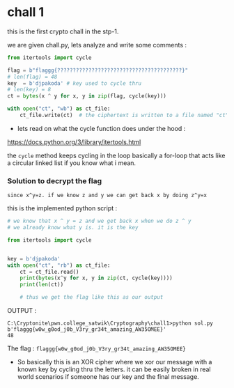 # chall 1

this is the first crypto chall in the stp-1.

we are given chall.py, lets analyze and write some comments : 

```py
from itertools import cycle

flag = b"flaggg{????????????????????????????????????????}" 
# len(flag) = 48
key  = b'djpakoda' # key used to cycle thru
# len(key) = 8
ct = bytes(x ^ y for x, y in zip(flag, cycle(key)))

with open("ct", "wb") as ct_file:
    ct_file.write(ct)  # the ciphertext is written to a file named "ct"

```

- lets read on what the cycle function does under the hood : 

https://docs.python.org/3/library/itertools.html


the `cycle` method keeps cycling in the loop basically a for-loop that acts like a circular linked list if you know what i mean.


### Solution to decrypt the flag
`since x^y=z. if we know z and y we can get back x by doing z^y=x`

this is the implemented python script :

```py
# we know that x ^ y = z and we get back x when we do z ^ y
# we already know what y is. it is the key

from itertools import cycle


key = b'djpakoda'
with open("ct", "rb") as ct_file:
    ct = ct_file.read()
    print(bytes(x^y for x, y in zip(ct, cycle(key)))) 
    print(len(ct))

    # thus we get the flag like this as our output
```


OUTPUT :

```
C:\Cryptonite\pwn.college_satwik\Cryptography\chall1>python sol.py
b'flaggg{w0w_g0od_j0b_V3ry_gr34t_amazing_AW35OMEE}'
48

```

The flag : `flaggg{w0w_g0od_j0b_V3ry_gr34t_amazing_AW35OMEE}`


- So basically this is an XOR cipher where we xor our message with a known key by cycling thru the letters. it can be easily broken in real world scenarios if someone has our key and the final message.


